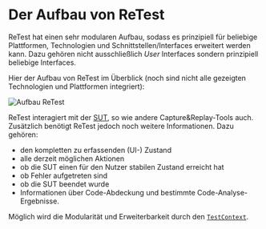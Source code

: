 Der Aufbau von ReTest
=====================

ReTest hat einen sehr modularen Aufbau, sodass es prinzipiell für beliebige Plattformen, Technologien und Schnittstellen/Interfaces erweitert werden kann.
Dazu gehören nicht ausschließlich *User* Interfaces sondern prinzipiell beliebige Interfaces.

Hier der Aufbau von ReTest im Überblick (noch sind nicht alle gezeigten Technologien und Plattformen integriert):

![Aufbau ReTest](architecture.png)

ReTest interagiert mit der [SUT](../was-ist-die-sut.md), so wie andere Capture&Replay-Tools auch.
Zusätzlich benötigt ReTest jedoch noch weitere Informationen. Dazu gehören:

*   den kompletten zu erfassenden (UI-) Zustand
*   alle derzeit möglichen Aktionen
*   ob die SUT einen für den Nutzer stabilen Zustand erreicht hat
*   ob Fehler aufgetreten sind
*   ob die SUT beendet wurde
*   Informationen über Code-Abdeckung und bestimmte Code-Analyse-Ergebnisse.

Möglich wird die Modularität und Erweiterbarkeit durch den [`TestContext`](testcontext.md).
